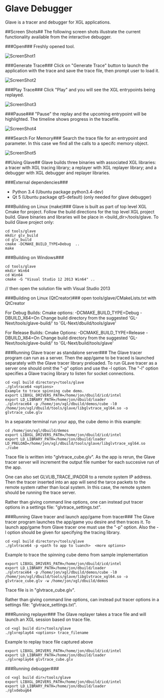 Glave Debugger
==============

Glave is a tracer and debugger for XGL applications.

##Screen Shots##
The following screen shots illustrate the current functionality available from the interactive debugger.

###Open###
Freshly opened tool.

![ScreenShot1](../../docs/images/Glave.png "Open")

###Generate Trace###
Click on "Generate Trace" button to launch the application with the trace and save the trace file, then prompt user to load it.

![ScreenShot2](../../docs/images/Glave-GenerateTraceFile.png "Generate Trace")

###Play Trace###
Click "Play" and you will see the XGL entrypoints being replayed.

![ScreenShot3](../../docs/images/Glave-LoadedAndPlaying.png "Play Trace")

###Pause###
"Pause" the replay and the upcoming entrypoint will be highlighted.  The timeline shows progress in the tracefile.

![ScreenShot4](../../docs/images/Glave-Paused.png "Pause")

###Search For Memory###
Search the trace file for an entrypoint and parameter.  In this case we find all the calls to a specifc memory object.

![ScreenShot5](../../docs/images/Glave-SearchForMemory.png "Search For Memory")

##Using Glave##
Glave builds three binaries with associated XGL libraries: a tracer with XGL
tracing library; a replayer with XGL replayer library; and a debugger  with
XGL debugger and replayer libraries.

###External dependencies###
* Python 3.4  (Ubuntu package python3.4-dev)
* Qt 5        (Ubuntu package qt5-default) (only needed for glave debugger)

###Building on Linux (make)###
Glave is built as part of top level XGL Cmake for project. Follow the
build directions for the top level XGL project build. Glave binaries and
libraries will be place in <build_dir>/tools/glave.
To build Glave project only:

```
cd tools/glave
mkdir glv_build
cd glv_build
cmake -DCMAKE_BUILD_TYPE=Debug  ..
make
```

###Building on Windows###

```
cd tools/glave
mkdir Win64
cd Win64
cmake -G "Visual Studio 12 2013 Win64" ..
```
// then open the solution file with Visual Studio 2013



###Building on Linux (QtCreator)###
open tools/glave/CMakeLists.txt with QtCreator

For Debug Builds:
Cmake options: -DCMAKE_BUILD_TYPE=Debug -DBUILD_X64=On
Change build directory from the suggested 'GL-Next/tools/glave-build/' to 'GL-Next/dbuild/tools/glave'

For Release Builds:
Cmake Options: -DCMAKE_BUILD_TYPE=Release -DBUILD_X64=On
Change build directory from the suggested 'GL-Next/tools/glave-build/' to 'GL-Next/build/tools/glave'


###Running Glave tracer as standalone server###
The Glave tracer program can run as a server.  Then the app/game to be traced
is launched separately with the Glave tracer library preloaded. To run
GLave tracer as a server one should omit the "-p" option and use the -l<number>
option. The "-l<number>" option specifies a Glave tracing library to listen for
socket connections.
```
cd <xgl build directory>/tools/glave
./glvtrace64 <options>
Example to trace spinning cube demo.
export LIBXGL_DRIVERS_PATH=/home/jon/dbuild/icd/intel
export LD_LIBRARY_PATH=/home/jon/dbuild/loader
./glvtrace64 -p /home/jon/xgl/dbuild/demos/cube -l0 /home/jon/xgl/dbuild/tools/glave/libglvtrace_xgl64.so -o glvtrace_cube.glv
```

In a separate terminal run your app, the cube demo in this example:
```
cd /home/jon/xgl/dbuild/demos
export LIBXGL_DRIVERS_PATH=/home/jon/dbuild/icd/intel
export LD_LIBRARY_PATH=/home/jon/dbuild/loader
LD_PRELOAD=/home/jon/xgl/dbuild/tools/glave/libglvtrace_xgl64.so ./cube
```

Trace file is written into "glvtrace_cube<number>.glv".
As the app is rerun, the Glave tracer server will increment the output file
number for each succesive run of the app.

One can also set GLVLIB_TRACE_IPADDR to a remote system IP address. Then
the tracer inserted into an app will send the tarce packets to the remote
system rather than local system. In this case, the remote system should be
running the trace server.

Rather than giving command line options, one can instead put tracer options in
a settings file: "glvtrace_settings.txt".


###Running Glave tracer and launch app/game from tracer###
The Glave tracer program launches the app/game you desire and then traces it.
To launch app/game from Glave tracer one must use the "-p" option. Also the
-l<number> option should be given for specifying the tracing library.
```
cd <xgl build directory>/tools/glave
./glvtrace64 -p <path to app to luanch>  <more options>
```
Example to trace the spinning cube demo from sample implementation
```
export LIBXGL_DRIVERS_PATH=/home/jon/dbuild/icd/intel
export LD_LIBRARY_PATH=/home/jon/dbuild/loader
./glvtrace64 -p /home/jon/xgl/dbuild/demos/cube -l0 /home/jon/xgl/dbuild/tools/glave/libglvtrace_xgl64.so -o glvtrace_cube.glv -w /home/jon/xgl/dbuild/demos
```
Trace file is in "glvtrace_cube.glv".

Rather than giving command line options, can instead put tracer options in a
settings file: "glvtrace_settings.txt".

###Running replayer###
The Glave replayer takes  a trace file  and will launch an XGL session based
on trace file.
```
cd <xgl build dir>/tools/glave
./glvreplay64 <options> trace_filename
```
Example to replay trace file captured above
```
export LIBXGL_DRIVERS_PATH=/home/jon/dbuild/icd/intel
export LD_LIBRARY_PATH=/home/jon/dbuild/loader
./glvreplay64 glvtrace_cube.glv
```
###Running debugger###
```
cd <xgl build dir>/tools/glave
export LIBXGL_DRIVERS_PATH=/home/jon/dbuild/icd/intel
export LD_LIBRARY_PATH=/home/jon/dbuild/loader
./glvdebug64
```
